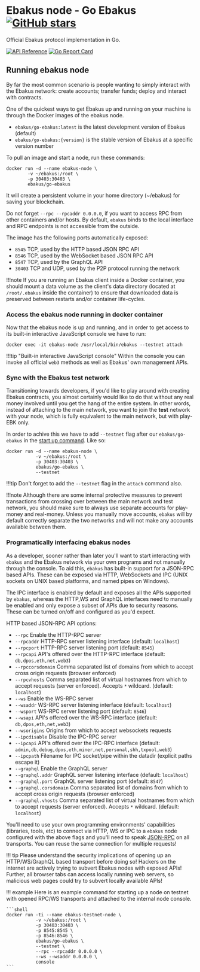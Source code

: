 # Ebakus node - Go Ebakus [![GitHub stars](https://img.shields.io/github/stars/ebakus/go-ebakus.svg?style=social&label=ebakus/go-ebakus&maxAge=2592000)](https://github.com/ebakus/go-ebakus)

Official Ebakus protocol implementation in Go.

[![API Reference](
https://camo.githubusercontent.com/915b7be44ada53c290eb157634330494ebe3e30a/68747470733a2f2f676f646f632e6f72672f6769746875622e636f6d2f676f6c616e672f6764646f3f7374617475732e737667
)](https://godoc.org/github.com/ebakus/go-ebakus)
[![Go Report Card](https://goreportcard.com/badge/github.com/ebakus/go-ebakus)](https://goreportcard.com/report/github.com/ebakus/go-ebakus)

## Running ebakus node

By far the most common scenario is people wanting to simply interact with the Ebakus network: create accounts; transfer funds; deploy and interact with contracts.

One of the quickest ways to get Ebakus up and running on your machine is through the Docker images of the ebakus node.

- `ebakus/go-ebakus:latest` is the latest development version of Ebakus (default)
- `ebakus/go-ebakus:{version}` is the stable version of Ebakus at a specific version number

To pull an image and start a node, run these commands:

```shell
docker run -d --name ebakus-node \
        -v ~/ebakus:/root \
        -p 30403:30403 \
        ebakus/go-ebakus
```

It will create a persistent volume in your home directory (~/ebakus) for
saving your blockchain.

Do not forget `--rpc --rpcaddr 0.0.0.0`, if you want to access RPC from other containers
and/or hosts. By default, `ebakus` binds to the local interface and RPC endpoints is not accessible from the outside.

The image has the following ports automatically exposed:

- `8545` TCP, used by the HTTP based JSON RPC API
- `8546` TCP, used by the WebSocket based JSON RPC API
- `8547` TCP, used by the GraphQL API
- `30403` TCP and UDP, used by the P2P protocol running the network

!!!note
    If you are running an Ebakus client inside a Docker container, you should mount a data volume as the client's data directory (located at `/root/.ebakus` inside the container) to ensure that downloaded data is preserved between restarts and/or container life-cycles.

### Access the ebakus node running in docker container

Now that the ebakus node is up and running, and in order to get access to its built-in interactive JavaScript console we have to run:

```shell
docker exec -it ebakus-node /usr/local/bin/ebakus --testnet attach
```

!!!tip "Built-in interactive JavaScript console"
    Within the console you can invoke all official `web3` methods as well as Ebakus' own management APIs.

### Sync with the Ebakus test network

Transitioning towards developers, if you'd like to play around with creating Ebakus contracts, you almost certainly would like to do that without any real money involved until you get the hang of the entire system.
In other words, instead of attaching to the main network, you want to join the **test** network with your node, which is fully equivalent to the main network, but with play-EBK only.

In order to achive this we have to add `--testnet` flag after our `ebakus/go-ebakus` in the [start up command](#running-ebakus-node). Like so:

```shell
docker run -d --name ebakus-node \
           -v ~/ebakus:/root \
           -p 30403:30403 \
           ebakus/go-ebakus \
           --testnet
```

!!!tip
    Don't forget to add the `--testnet` flag in the `attach` command also.

!!!note
    Although there are some internal protective measures to prevent transactions from crossing over between the main network and test network, you should make sure to always use separate accounts for play-money and real-money.
    Unless you manually move accounts, `ebakus` will by default correctly separate the two networks and will not make any accounts available between them.


### Programatically interfacing ebakus nodes

As a developer, sooner rather than later you'll want to start interacting with `ebakus` and the Ebakus network via your own programs and not manually through the console. To aid this, `ebakus` has built-in support for a JSON-RPC based APIs.
These can be exposed via HTTP, WebSockets and IPC (UNIX sockets on UNIX based
platforms, and named pipes on Windows).

The IPC interface is enabled by default and exposes all the APIs supported by `ebakus`, whereas the HTTP,WS and GraphQL interfaces need to manually be enabled and only expose a subset of APIs due to security reasons.
These can be turned on/off and configured as you'd expect.

HTTP based JSON-RPC API options:

* `--rpc` Enable the HTTP-RPC server
* `--rpcaddr` HTTP-RPC server listening interface (default: `localhost`)
* `--rpcport` HTTP-RPC server listening port (default: `8545`)
* `--rpcapi` API's offered over the HTTP-RPC interface (default: `db,dpos,eth,net,web3`)
* `--rpccorsdomain` Comma separated list of domains from which to accept cross origin requests (browser enforced)
* `--rpcvhosts` Comma separated list of virtual hostnames from which to accept requests (server enforced). Accepts `*` wildcard. (default: `localhost`)
* `--ws` Enable the WS-RPC server
* `--wsaddr` WS-RPC server listening interface (default: `localhost`)
* `--wsport` WS-RPC server listening port (default: `8546`)
* `--wsapi` API's offered over the WS-RPC interface (default: `db,dpos,eth,net,web3`)
* `--wsorigins` Origins from which to accept websockets requests
* `--ipcdisable` Disable the IPC-RPC server
* `--ipcapi` API's offered over the IPC-RPC interface (default: `admin,db,debug,dpos,eth,miner,net,personal,shh,txpool,web3`)
* `--ipcpath` Filename for IPC socket/pipe within the datadir (explicit paths escape it)
* `--graphql` Enable the GraphQL server
* `--graphql.addr` GraphQL server listening interface (default: `localhost`)
* `--graphql.port` GraphQL server listening port (default: `8547`)
* `--graphql.corsdomain` Comma separated list of domains from which to accept cross origin requests (browser enforced)
* `--graphql.vhosts` Comma separated list of virtual hostnames from which to accept requests (server enforced). Accepts `*` wildcard. (default: `localhost`)

You'll need to use your own programming environments' capabilities (libraries, tools, etc) to connect via HTTP, WS or IPC to a `ebakus` node configured with the above flags and you'll need to speak [JSON-RPC](https://www.jsonrpc.org/specification) on all transports.
You can reuse the same connection for multiple requests!

!!! tip
    Please understand the security implications of opening up an HTTP/WS/GraphQL based transport before doing so! Hackers on the internet are actively trying to subvert Ebakus nodes with exposed APIs! Further, all browser tabs can access locally running web servers, so malicious web pages could try to subvert locally available APIs!

!!! example
    Here is an example command for starting up a node on testnet with opened RPC/WS transports and attached to the internal node console.

    ```shell
    docker run -ti --name ebakus-testnet-node \
               -v ~/ebakus:/root \
               -p 30403:30403 \
               -p 8545:8545 \
               -p 8546:8546 \
               ebakus/go-ebakus \
               --testnet \
               --rpc --rpcaddr 0.0.0.0 \
               --ws --wsaddr 0.0.0.0 \
               console
    ```

